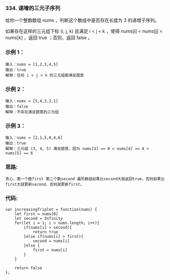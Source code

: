 ### 334. 递增的三元子序列
给你一个整数数组 nums ，判断这个数组中是否存在长度为 3 的递增子序列。

如果存在这样的三元组下标 (i, j, k) 且满足 i < j < k ，使得 nums[i] < nums[j] < nums[k] ，返回 true ；否则，返回 false 。

### 示例 1：
    输入：nums = [1,2,3,4,5]
    输出：true
    解释：任何 i < j < k 的三元组都满足题意

### 示例 2：
    输入：nums = [5,4,3,2,1]
    输出：false
    解释：不存在满足题意的三元组

### 示例 3：
    输入：nums = [2,1,5,0,4,6]
    输出：true
    解释：三元组 (3, 4, 5) 满足题意，因为 nums[3] == 0 < nums[4] == 4 < nums[5] == 6

### 思路:
    贪心，第一个数first 第二个数second 遍历数组如果比second大就返回true，否则如果比first大就更新second，否则就更新first。

### 代码:
    var increasingTriplet = function(nums) {
        let first = nums[0]
        let second = Infinity
        for(let i = 1; i < nums.length; i++){
            if(nums[i] > second){
                return true
            }else if(nums[i] > first){
                second = nums[i]
            }else {
                first = nums[i]
            }
        }

        return false
    };

